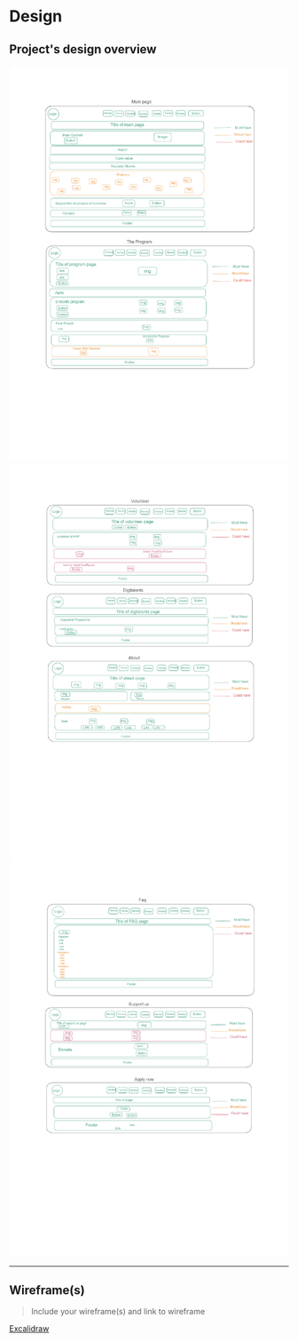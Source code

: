 # Design

## Project's design overview

![Home and Program pages](../public/img/design.png_1.png)
![Volunteer, Digitalents and About Pages](../public/img/design.png_2.png)
![FAQ? Support us and Apply now pages](../public/img/design.png_3.png)

---

## Wireframe(s)

> Include your wireframe(s) and link to wireframe

[Excalidraw](https://excalidraw.com/#room=bdb0d83cf5cde8d5b0f9,MxZ_XluL9gGwG1tRvjY2PA)
